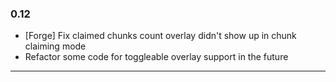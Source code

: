 ### 0.12
- [Forge] Fix claimed chunks count overlay didn't show up in chunk claiming mode
- Refactor some code for toggleable overlay support in the future
---